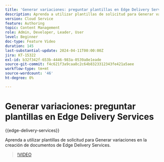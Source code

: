 ```yaml
---
title: 'Generar variaciones: preguntar plantillas en Edge Delivery Services'
description: Aprenda a utilizar plantillas de solicitud para Generar variaciones en la creación de documentos de Edge Delivery Services.
version: Cloud Service
feature: Authoring
topic: Content Management
role: Admin, Developer, Leader, User
level: Beginner
doc-type: Feature Video
duration: 145
last-substantial-update: 2024-04-11T00:00:00Z
jira: KT-15322
exl-id: b32f342f-653b-4446-983a-0539a8e1eade
source-git-commit: f4c621f3a9caa8c2c64b8323312343fe421a5aee
workflow-type: tm+mt
source-wordcount: '46'
ht-degree: 0%

---
```


# Generar variaciones: preguntar plantillas en Edge Delivery Services

{{edge-delivery-services}}

Aprenda a utilizar plantillas de solicitud para Generar variaciones en la creación de documentos de Edge Delivery Services.

>[!VIDEO](https://video.tv.adobe.com/v/3428307/?learn=on)

